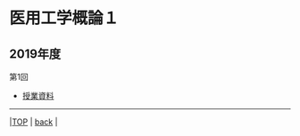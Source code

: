 # 医用工学概論１
## 2019年度

第1回  
* [授業資料](attached/lecture1.pdf)  
  
---
  
|[TOP](https://naoki-sh.github.io/) | [back](../) |
